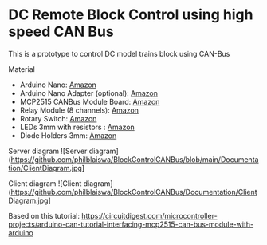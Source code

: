 # DC Remote Block Control using high speed CAN Bus

This is a prototype to control DC model trains block using CAN-Bus

Material
- Arduino Nano: [Amazon](https://www.amazon.com/dp/B07G99NNXL?psc=1&ref=ppx_yo2ov_dt_b_product_details)
- Arduino Nano Adapter (optional): [Amazon](https://www.amazon.com/dp/B09C5YHQJK?psc=1&ref=ppx_yo2ov_dt_b_product_details)
- MCP2515 CANBus Module Board: [Amazon](https://www.amazon.com/dp/B0BVH43P9L?psc=1&ref=ppx_yo2ov_dt_b_product_details)
- Relay Module (8 channels): [Amazon](https://www.amazon.com/dp/B09ZQRLD95?psc=1&ref=ppx_yo2ov_dt_b_product_details)
- Rotary Switch: [Amazon](https://www.amazon.com/dp/B071XWB3LB?psc=1&ref=ppx_yo2ov_dt_b_product_details)
- LEDs 3mm with resistors : [Amazon](https://www.amazon.com/dp/B07GBFJ823?psc=1&ref=ppx_yo2ov_dt_b_product_details)
- Diode Holders 3mm: [Amazon](https://www.amazon.com/dp/B09XMQWM7X?ref=ppx_yo2ov_dt_b_product_details&th=1)

Server diagram
![Server diagram](https://github.com/philblaiswa/BlockControlCANBus/blob/main/Documentation/ClientDiagram.jpg]

Client diagram
![Client diagram](https://github.com/philblaiswa/BlockControlCANBus/Documentation/ClientDiagram.jpg]

Based on this tutorial: https://circuitdigest.com/microcontroller-projects/arduino-can-tutorial-interfacing-mcp2515-can-bus-module-with-arduino
